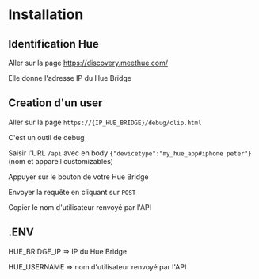 # Installation

## Identification Hue
Aller sur la page https://discovery.meethue.com/

Elle donne l'adresse IP du Hue Bridge

## Creation d'un user
Aller sur la page `https://{IP_HUE_BRIDGE}/debug/clip.html`

C'est un outil de debug

Saisir l'URL `/api` avec en body `{"devicetype":"my_hue_app#iphone peter"}` (nom et appareil customizables)

Appuyer sur le bouton de votre Hue Bridge

Envoyer la requête en cliquant sur `POST`

Copier le nom d'utilisateur renvoyé par l'API


## .ENV
HUE_BRIDGE_IP => IP du Hue Bridge

HUE_USERNAME => nom d'utilisateur renvoyé par l'API
